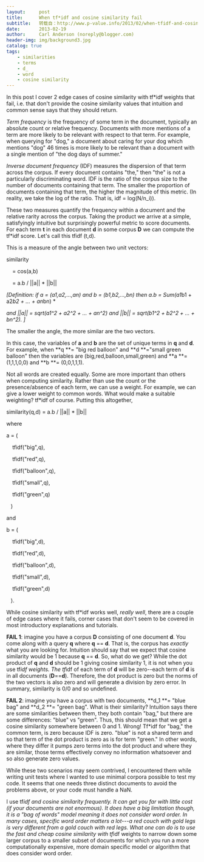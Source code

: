 ```yaml
---
layout:     post
title:      When tf*idf and cosine similarity fail
subtitle:   转载自：http://www.p-value.info/2013/02/when-tfidf-and-cosine-similarity-fail.html
date:       2013-02-19
author:     Carl Anderson (noreply@blogger.com)
header-img: img/background3.jpg
catalog: true
tags:
    - similarities
    - terms
    - d_
    - word
    - cosine similarity
---
```



In this post I cover 2 edge cases of cosine similarity with tf*idf weights that fail, i.e. that don't provide the cosine similarity values that intuition and common sense says that they should return. 








*Term frequency* is the frequency of some term in the document, typically an absolute count or relative frequency. Documents with more mentions of a term are more likely to be relevant with respect to that term. For example, when querying for "dog," a document about caring for your dog which mentions "dog" 46 times is more likely to be relevant than a document with a single mention of "the dog days of summer."





*Inverse document frequency* (IDF) measures the dispersion of that term across the corpus. If every document contains "the," then "the" is not a particularly discriminating word. IDF is the ratio of the corpus size to the number of documents containing that term. The smaller the proportion of documents containing that term, the higher the magnitude of this metric. (In reality, we take the log of the ratio. That is, idf = log(N/n_i)).





These two measures quantify the frequency within a document and the relative rarity across the corpus. Taking the product we arrive at a simple, satisfyingly intuitive but surprisingly powerful metric to score documents. For each term **t** in each document **d** in some corpus **D** we can compute the tf*idf score. Let's call this tfidf (t,d).








This is a measure of the angle between two unit vectors:





similarity 


    = cos(a,b) 


    = a.b / ||a|| * ||b||





*[Definition: if a = (a1,a2,...,an) and b = (b1,b2,...,bn) then a.b = Sum(a1*b1 + a2*b2 + ... + an*bn) *


*and ||a|| = sqrt(a1^2 + a2^2 + ... + an^2) and ||b|| = sqrt(b1^2 + b2^2 + ... + bn^2). ]*





The smaller the angle, the more similar are the two vectors.





In this case, the variables of **a** and **b** are the set of unique terms in **q** and **d**. For example, when **q **= "big red balloon" and **d **="small green balloon" then the variables are (big,red,balloon,small,green) and **a **= (1,1,1,0,0) and **b **= (0,0,1,1,1).





Not all words are created equally. Some are more important than others when computing similarity. Rather than use the count or the presence/absence of each term, we can use a weight. For example, we can give a lower weight to common words. What would make a suitable weighting? tf*idf of course. Putting this altogether,





similarity(q,d) = a.b / ||a|| * ||b|| 





where





a = (


    tfidf("big",q), 


    tfidf("red",q), 


    tfidf("balloon",q), 


    tfidf("small",q),


    tfidf("green",q)


   )





and





b = (


    tfidf("big",d),


    tfidf("red",d), 


    tfidf("balloon",d),


    tfidf("small",d), 


    tfidf("green",d)


   ).





While cosine similarity with tf*idf works well, *really well*, there are a couple of edge cases where it fails, corner cases that don't seem to be covered in most introductory explanations and tutorials.





**FAIL 1**: imagine you have a corpus **D** consisting of one document **d**. You come along with a query **q** where **q** == **d**. That is, the corpus has *exactly* what you are looking for. Intuition should say that we expect that cosine similarity would be 1 because **q** == **d**. So, what do we get? While the dot product of **q** and **d** should be 1 giving cosine similarity 1, it is not when you use tf*idf weights. The tf*idf of each term of **d** will be zero--each term of **d** is in all documents (**D**==**d**). Therefore, the dot product is zero but the norms of the two vectors is also zero and will generate a division by zero error. In summary, similarity is 0/0 and so undefined. 





**FAIL 2**: imagine you have a corpus with two documents, **d_1 **= "blue bag" and **d_2 **= "green bag". What is their similarity? Intuition says there are some similarities between them, they both contain "bag," but there are some differences: "blue" vs "green". Thus, this should mean that we get a cosine similarity somewhere between 0 and 1. Wrong! Tf*idf for "bag," the common term, is zero because IDF is zero. "blue" is not a shared term and so that term of the dot product is zero as is for term "green." In other words, where they differ it pumps zero terms into the dot product and where they are similar, those terms effectively convey no information whatsoever and so also generate zero values.





While these two scenarios may seem contrived, I encountered them while writing unit tests where I wanted to use minimal corpora possible to test my code. It seems that one needs three distinct documents to avoid the problems above, or your code must handle a NaN.





I use tf*idf and cosine similarity frequently. It can get you far with little cost (if your documents are not enormous). It does have a big limitation though, it is a "bag of words" model meaning it does not consider word order. In many cases, specific word order matters a lot---a red couch with gold legs is very different from a gold couch with red legs. What one can do is to use the fast and cheap cosine similarity with tf*idf weights to narrow down some larger corpus to a smaller subset of documents for which you run a more computationally expensive, more domain specific model or algorithm that does consider word order.



